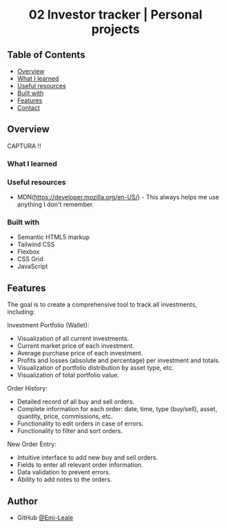 <h1 align="center">02 Investor tracker | Personal projects</h1>

## Table of Contents

- [Overview](#overview)
- [What I learned](#what-i-learned)
- [Useful resources](#useful-resources)
- [Built with](#built-with)
- [Features](#features)
- [Contact](#contact)

## Overview

CAPTURA !!

### What I learned

### Useful resources

- MDN(https://developer.mozilla.org/en-US/) - This always helps me use anything I don't remember.

### Built with

- Semantic HTML5 markup
- Tailwind CSS
- Flexbox
- CSS Grid
- JavaScript

## Features

The goal is to create a comprehensive tool to track all investments, including:

Investment Portfolio (Wallet):

- Visualization of all current investments.
- Current market price of each investment.
- Average purchase price of each investment.
- Profits and losses (absolute and percentage) per investment and totals.
- Visualization of portfolio distribution by asset type, etc.
- Visualization of total portfolio value.

Order History:

- Detailed record of all buy and sell orders.
- Complete information for each order: date, time, type (buy/sell), asset, quantity, price, commissions, etc.
- Functionality to edit orders in case of errors.
- Functionality to filter and sort orders.

New Order Entry:

- Intuitive interface to add new buy and sell orders.
- Fields to enter all relevant order information.
- Data validation to prevent errors.
- Ability to add notes to the orders.
<!-- - Additional Features (Optional):
- Portfolio performance charts. -->

<!-- Price alerts.

- Integration with real-time market data sources.
- Tax calculation.
- Ability to export data.
- Support for multiple currencies. -->

## Author

- GitHub [@Emi-Leale](https://github.com/Emi-Leale)
